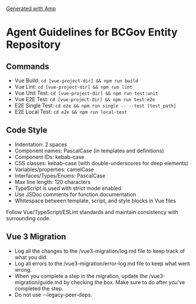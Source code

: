 [Generated with Amp](http://ampcode.com/)

# Agent Guidelines for BCGov Entity Repository

## Commands
- Vue Build: `cd [vue-project-dir] && npm run build`
- Vue Lint: `cd [vue-project-dir] && npm run lint`
- Vue Unit Test: `cd [vue-project-dir] && npm run test:unit`
- Vue E2E Test: `cd [vue-project-dir] && npm run test:e2e`
- E2E Single Test: `cd e2e && npm run single -- --test [test_path]`
- E2E Local Test: `cd e2e && npm run local-test`

## Code Style
- Indentation: 2 spaces
- Component names: PascalCase (in templates and definitions)
- Component IDs: kebab-case
- CSS classes: kebab-case (with double-underscores for deep elements)
- Variables/properties: camelCase
- Interfaces/Types/Enums: PascalCase
- Max line length: 120 characters
- TypeScript is used with strict mode enabled
- Use JSDoc comments for function documentation
- Whitespace between template, script, and style blocks in Vue files

Follow Vue/TypeScript/ESLint standards and maintain consistency with surrounding code.

## Vue 3 Migration
- Log all the changes to the /vue3-migration/log.md file to keep track of what you did.
- Log all errors to the /vue3-migration/error-log.md file to keep what went wrong.
- When you complete a step in the migration, update the /vue3-migration/guide.md by checking the box. Make sure to do after you've completed the step.
- Do not use --legacy-peer-deps.